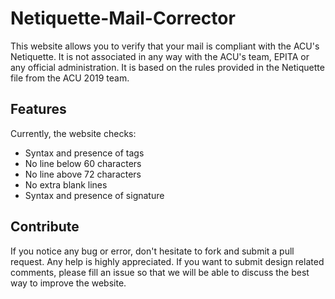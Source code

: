 # Netiquette-Mail-Corrector
This website allows you to verify that your mail is compliant with the ACU's Netiquette. It is not associated in any way with the ACU's team, EPITA or any official administration. It is based on the rules provided in the Netiquette file from the ACU 2019 team.

## Features

Currently, the website checks:
- Syntax and presence of tags
- No line below 60 characters
- No line above 72 characters
- No extra blank lines
- Syntax and presence of signature

## Contribute

If you notice any bug or error, don't hesitate to fork and submit a pull request. Any help is highly appreciated. If you want to submit design related comments, please fill an issue so that we will be able to discuss the best way to improve the website.
